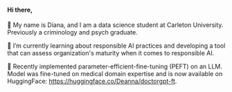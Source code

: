 #### Hi there, 
👋 My name is Diana, and I am a data science student at Carleton University. Previously a criminology and psych graduate.  

📘 I’m currently learning about responsible AI practices and developing a tool that can assess organization's maturity when it comes to responsible AI.    

🩻 Recently implemented parameter-efficient-fine-tuning (PEFT) on an LLM. Model was fine-tuned on medical domain expertise and is now available on HuggingFace: https://huggingface.co/Deanna/doctorgpt-ft.  

